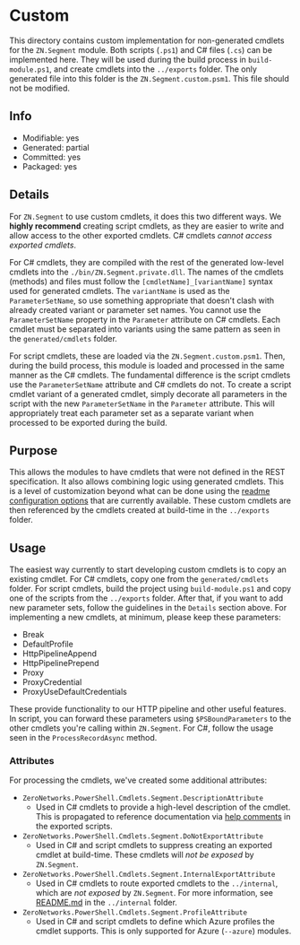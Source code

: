# Custom
This directory contains custom implementation for non-generated cmdlets for the `ZN.Segment` module. Both scripts (`.ps1`) and C# files (`.cs`) can be implemented here. They will be used during the build process in `build-module.ps1`, and create cmdlets into the `../exports` folder. The only generated file into this folder is the `ZN.Segment.custom.psm1`. This file should not be modified.

## Info
- Modifiable: yes
- Generated: partial
- Committed: yes
- Packaged: yes

## Details
For `ZN.Segment` to use custom cmdlets, it does this two different ways. We **highly recommend** creating script cmdlets, as they are easier to write and allow access to the other exported cmdlets. C# cmdlets *cannot access exported cmdlets*.

For C# cmdlets, they are compiled with the rest of the generated low-level cmdlets into the `./bin/ZN.Segment.private.dll`. The names of the cmdlets (methods) and files must follow the `[cmdletName]_[variantName]` syntax used for generated cmdlets. The `variantName` is used as the `ParameterSetName`, so use something appropriate that doesn't clash with already created variant or parameter set names. You cannot use the `ParameterSetName` property in the `Parameter` attribute on C# cmdlets. Each cmdlet must be separated into variants using the same pattern as seen in the `generated/cmdlets` folder.

For script cmdlets, these are loaded via the `ZN.Segment.custom.psm1`. Then, during the build process, this module is loaded and processed in the same manner as the C# cmdlets. The fundamental difference is the script cmdlets use the `ParameterSetName` attribute and C# cmdlets do not. To create a script cmdlet variant of a generated cmdlet, simply decorate all parameters in the script with the new `ParameterSetName` in the `Parameter` attribute. This will appropriately treat each parameter set as a separate variant when processed to be exported during the build.

## Purpose
This allows the modules to have cmdlets that were not defined in the REST specification. It also allows combining logic using generated cmdlets. This is a level of customization beyond what can be done using the [readme configuration options](https://github.com/Azure/autorest/blob/master/docs/powershell/options.md) that are currently available. These custom cmdlets are then referenced by the cmdlets created at build-time in the `../exports` folder.

## Usage
The easiest way currently to start developing custom cmdlets is to copy an existing cmdlet. For C# cmdlets, copy one from the `generated/cmdlets` folder. For script cmdlets, build the project using `build-module.ps1` and copy one of the scripts from the `../exports` folder. After that, if you want to add new parameter sets, follow the guidelines in the `Details` section above. For implementing a new cmdlets, at minimum, please keep these parameters:
- Break
- DefaultProfile
- HttpPipelineAppend
- HttpPipelinePrepend
- Proxy
- ProxyCredential
- ProxyUseDefaultCredentials

These provide functionality to our HTTP pipeline and other useful features. In script, you can forward these parameters using `$PSBoundParameters` to the other cmdlets you're calling within `ZN.Segment`. For C#, follow the usage seen in the `ProcessRecordAsync` method.

### Attributes
For processing the cmdlets, we've created some additional attributes:
- `ZeroNetworks.PowerShell.Cmdlets.Segment.DescriptionAttribute`
  - Used in C# cmdlets to provide a high-level description of the cmdlet. This is propagated to reference documentation via [help comments](https://docs.microsoft.com/powershell/module/microsoft.powershell.core/about/about_comment_based_help) in the exported scripts.
- `ZeroNetworks.PowerShell.Cmdlets.Segment.DoNotExportAttribute`
  - Used in C# and script cmdlets to suppress creating an exported cmdlet at build-time. These cmdlets will *not be exposed* by `ZN.Segment`.
- `ZeroNetworks.PowerShell.Cmdlets.Segment.InternalExportAttribute`
  - Used in C# cmdlets to route exported cmdlets to the `../internal`, which are *not exposed* by `ZN.Segment`. For more information, see [README.md](../internal/README.md) in the `../internal` folder.
- `ZeroNetworks.PowerShell.Cmdlets.Segment.ProfileAttribute`
  - Used in C# and script cmdlets to define which Azure profiles the cmdlet supports. This is only supported for Azure (`--azure`) modules.